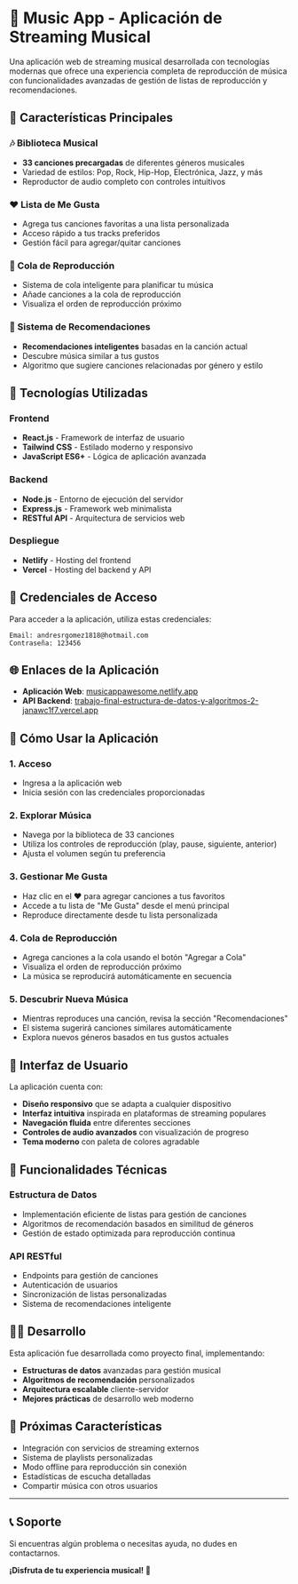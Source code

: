 # 🎵 Music App - Aplicación de Streaming Musical

Una aplicación web de streaming musical desarrollada con tecnologías modernas que ofrece una experiencia completa de reproducción de música con funcionalidades avanzadas de gestión de listas de reproducción y recomendaciones.

## 🌟 Características Principales

### 🎶 Biblioteca Musical
- **33 canciones precargadas** de diferentes géneros musicales
- Variedad de estilos: Pop, Rock, Hip-Hop, Electrónica, Jazz, y más
- Reproductor de audio completo con controles intuitivos

### ❤️ Lista de Me Gusta
- Agrega tus canciones favoritas a una lista personalizada
- Acceso rápido a tus tracks preferidos
- Gestión fácil para agregar/quitar canciones

### 🎯 Cola de Reproducción
- Sistema de cola inteligente para planificar tu música
- Añade canciones a la cola de reproducción
- Visualiza el orden de reproducción próximo

### 🤖 Sistema de Recomendaciones
- **Recomendaciones inteligentes** basadas en la canción actual
- Descubre música similar a tus gustos
- Algoritmo que sugiere canciones relacionadas por género y estilo

## 🚀 Tecnologías Utilizadas

### Frontend
- **React.js** - Framework de interfaz de usuario
- **Tailwind CSS** - Estilado moderno y responsivo
- **JavaScript ES6+** - Lógica de aplicación avanzada

### Backend
- **Node.js** - Entorno de ejecución del servidor
- **Express.js** - Framework web minimalista
- **RESTful API** - Arquitectura de servicios web

### Despliegue
- **Netlify** - Hosting del frontend
- **Vercel** - Hosting del backend y API

## 🔐 Credenciales de Acceso

Para acceder a la aplicación, utiliza estas credenciales:

```
Email: andresrgomez1818@hotmail.com
Contraseña: 123456
```

## 🌐 Enlaces de la Aplicación

- **Aplicación Web**: [musicappawesome.netlify.app](https://musicappawesome.netlify.app)
- **API Backend**: [trabajo-final-estructura-de-datos-y-algoritmos-2-janawc1f7.vercel.app](https://trabajo-final-estructura-de-datos-y-algoritmos-2-janawc1f7.vercel.app)

## 📱 Cómo Usar la Aplicación

### 1. **Acceso**
   - Ingresa a la aplicación web
   - Inicia sesión con las credenciales proporcionadas

### 2. **Explorar Música**
   - Navega por la biblioteca de 33 canciones
   - Utiliza los controles de reproducción (play, pause, siguiente, anterior)
   - Ajusta el volumen según tu preferencia

### 3. **Gestionar Me Gusta**
   - Haz clic en el ❤️ para agregar canciones a tus favoritos
   - Accede a tu lista de "Me Gusta" desde el menú principal
   - Reproduce directamente desde tu lista personalizada

### 4. **Cola de Reproducción**
   - Agrega canciones a la cola usando el botón "Agregar a Cola"
   - Visualiza el orden de reproducción próximo
   - La música se reproducirá automáticamente en secuencia

### 5. **Descubrir Nueva Música**
   - Mientras reproduces una canción, revisa la sección "Recomendaciones"
   - El sistema sugerirá canciones similares automáticamente
   - Explora nuevos géneros basados en tus gustos actuales

## 🎨 Interfaz de Usuario

La aplicación cuenta con:
- **Diseño responsivo** que se adapta a cualquier dispositivo
- **Interfaz intuitiva** inspirada en plataformas de streaming populares
- **Navegación fluida** entre diferentes secciones
- **Controles de audio avanzados** con visualización de progreso
- **Tema moderno** con paleta de colores agradable

## 🔧 Funcionalidades Técnicas

### Estructura de Datos
- Implementación eficiente de listas para gestión de canciones
- Algoritmos de recomendación basados en similitud de géneros
- Gestión de estado optimizada para reproducción continua

### API RESTful
- Endpoints para gestión de canciones
- Autenticación de usuarios
- Sincronización de listas personalizadas
- Sistema de recomendaciones inteligente

## 👨‍💻 Desarrollo

Esta aplicación fue desarrollada como proyecto final, implementando:
- **Estructuras de datos** avanzadas para gestión musical
- **Algoritmos de recomendación** personalizados
- **Arquitectura escalable** cliente-servidor
- **Mejores prácticas** de desarrollo web moderno

## 🎯 Próximas Características

- Integración con servicios de streaming externos
- Sistema de playlists personalizadas
- Modo offline para reproducción sin conexión
- Estadísticas de escucha detalladas
- Compartir música con otros usuarios

---

## 📞 Soporte

Si encuentras algún problema o necesitas ayuda, no dudes en contactarnos.

**¡Disfruta de tu experiencia musical! 🎵**